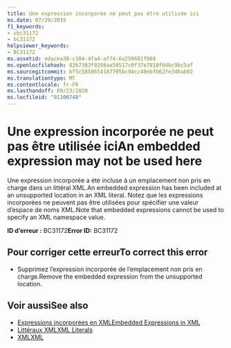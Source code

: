 ```yaml
---
title: Une expression incorporée ne peut pas être utilisée ici
ms.date: 07/20/2015
f1_keywords:
- vbc31172
- bc31172
helpviewer_keywords:
- BC31172
ms.assetid: edacea38-c104-4fa4-af74-6a250681f004
ms.openlocfilehash: 83b7383f9208aa50517c0f37e7818f64bc9bc5af
ms.sourcegitcommit: bf5c5850654187705bc94cc40ebfb62fe346ab02
ms.translationtype: MT
ms.contentlocale: fr-FR
ms.lasthandoff: 09/23/2020
ms.locfileid: "91100748"
---
```

# <a name="an-embedded-expression-may-not-be-used-here"></a><span data-ttu-id="51477-102">Une expression incorporée ne peut pas être utilisée ici</span><span class="sxs-lookup"><span data-stu-id="51477-102">An embedded expression may not be used here</span></span>

<span data-ttu-id="51477-103">Une expression incorporée a été incluse à un emplacement non pris en charge dans un littéral XML.</span><span class="sxs-lookup"><span data-stu-id="51477-103">An embedded expression has been included at an unsupported location in an XML literal.</span></span> <span data-ttu-id="51477-104">Notez que les expressions incorporées ne peuvent pas être utilisées pour spécifier une valeur d’espace de noms XML.</span><span class="sxs-lookup"><span data-stu-id="51477-104">Note that embedded expressions cannot be used to specify an XML namespace value.</span></span>  
  
 <span data-ttu-id="51477-105">**ID d’erreur :** BC31172</span><span class="sxs-lookup"><span data-stu-id="51477-105">**Error ID:** BC31172</span></span>  
  
## <a name="to-correct-this-error"></a><span data-ttu-id="51477-106">Pour corriger cette erreur</span><span class="sxs-lookup"><span data-stu-id="51477-106">To correct this error</span></span>  
  
- <span data-ttu-id="51477-107">Supprimez l’expression incorporée de l’emplacement non pris en charge.</span><span class="sxs-lookup"><span data-stu-id="51477-107">Remove the embedded expression from the unsupported location.</span></span>  
  
## <a name="see-also"></a><span data-ttu-id="51477-108">Voir aussi</span><span class="sxs-lookup"><span data-stu-id="51477-108">See also</span></span>

- [<span data-ttu-id="51477-109">Expressions incorporées en XML</span><span class="sxs-lookup"><span data-stu-id="51477-109">Embedded Expressions in XML</span></span>](../programming-guide/language-features/xml/embedded-expressions-in-xml.md)
- [<span data-ttu-id="51477-110">Littéraux XML</span><span class="sxs-lookup"><span data-stu-id="51477-110">XML Literals</span></span>](../language-reference/xml-literals/index.md)
- [<span data-ttu-id="51477-111">XML</span><span class="sxs-lookup"><span data-stu-id="51477-111">XML</span></span>](../programming-guide/language-features/xml/index.md)
